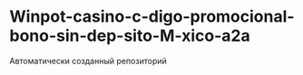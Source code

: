 # Winpot-casino-c-digo-promocional-bono-sin-dep-sito-M-xico-a2a
Автоматически созданный репозиторий

